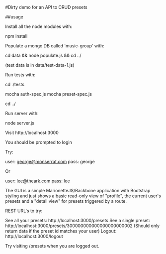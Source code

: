 #Dirty demo for an API to CRUD presets

##usage

Install all the node modules with:

npm install

Populate a mongo DB called 'music-group' with:

cd data && node populate.js && cd ../

(test data is in data/test-data-1.js)

Run tests with:

cd ./tests

mocha auth-spec.js
mocha preset-spec.js

cd ../

Run server with:

node server.js

Visit http://localhost:3000

You should be prompted to login

Try:

user: george@monserrat.com
pass: george

Or

user: lee@theark.com
pass: lee

The GUI is a simple MarionetteJS/Backbone application with Bootstrap styling
and just shows a basic read-only view of "profile", the current user's presets
and a "detail view" for presets triggered by a route.

REST URL's to try:

See all your presets: http://localhost:3000/presets
See a single preset: http://localhost:3000/presets/300000000000000000000002
(Should only return data if the preset id matches your user)
Logout: http://localhost:3000/logout

Try visiting /presets when you are logged out.


